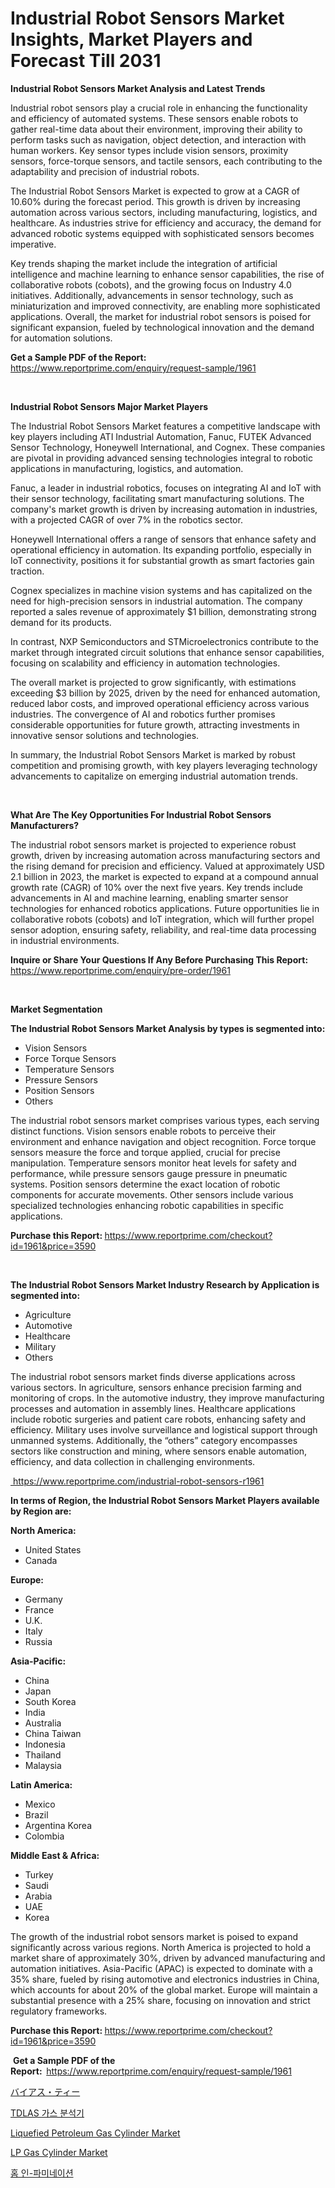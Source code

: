 <p><h1>Industrial Robot Sensors Market Insights, Market Players and Forecast Till 2031</h1></p><p><strong>Industrial Robot Sensors Market Analysis and Latest Trends</strong></p>
<p><p>Industrial robot sensors play a crucial role in enhancing the functionality and efficiency of automated systems. These sensors enable robots to gather real-time data about their environment, improving their ability to perform tasks such as navigation, object detection, and interaction with human workers. Key sensor types include vision sensors, proximity sensors, force-torque sensors, and tactile sensors, each contributing to the adaptability and precision of industrial robots.</p><p>The Industrial Robot Sensors Market is expected to grow at a CAGR of 10.60% during the forecast period. This growth is driven by increasing automation across various sectors, including manufacturing, logistics, and healthcare. As industries strive for efficiency and accuracy, the demand for advanced robotic systems equipped with sophisticated sensors becomes imperative. </p><p>Key trends shaping the market include the integration of artificial intelligence and machine learning to enhance sensor capabilities, the rise of collaborative robots (cobots), and the growing focus on Industry 4.0 initiatives. Additionally, advancements in sensor technology, such as miniaturization and improved connectivity, are enabling more sophisticated applications. Overall, the market for industrial robot sensors is poised for significant expansion, fueled by technological innovation and the demand for automation solutions.</p></p>
<p><strong>Get a Sample PDF of the Report:&nbsp;</strong> <a href="https://www.reportprime.com/enquiry/request-sample/1961">https://www.reportprime.com/enquiry/request-sample/1961</a></p>
<p>&nbsp;</p>
<p><strong>Industrial Robot Sensors Major Market Players</strong></p>
<p><p>The Industrial Robot Sensors Market features a competitive landscape with key players including ATI Industrial Automation, Fanuc, FUTEK Advanced Sensor Technology, Honeywell International, and Cognex. These companies are pivotal in providing advanced sensing technologies integral to robotic applications in manufacturing, logistics, and automation.</p><p>Fanuc, a leader in industrial robotics, focuses on integrating AI and IoT with their sensor technology, facilitating smart manufacturing solutions. The company's market growth is driven by increasing automation in industries, with a projected CAGR of over 7% in the robotics sector.</p><p>Honeywell International offers a range of sensors that enhance safety and operational efficiency in automation. Its expanding portfolio, especially in IoT connectivity, positions it for substantial growth as smart factories gain traction.</p><p>Cognex specializes in machine vision systems and has capitalized on the need for high-precision sensors in industrial automation. The company reported a sales revenue of approximately $1 billion, demonstrating strong demand for its products. </p><p>In contrast, NXP Semiconductors and STMicroelectronics contribute to the market through integrated circuit solutions that enhance sensor capabilities, focusing on scalability and efficiency in automation technologies. </p><p>The overall market is projected to grow significantly, with estimations exceeding $3 billion by 2025, driven by the need for enhanced automation, reduced labor costs, and improved operational efficiency across various industries. The convergence of AI and robotics further promises considerable opportunities for future growth, attracting investments in innovative sensor solutions and technologies.</p><p>In summary, the Industrial Robot Sensors Market is marked by robust competition and promising growth, with key players leveraging technology advancements to capitalize on emerging industrial automation trends.</p></p>
<p>&nbsp;</p>
<p><strong>What Are The Key Opportunities For Industrial Robot Sensors Manufacturers?</strong></p>
<p><p>The industrial robot sensors market is projected to experience robust growth, driven by increasing automation across manufacturing sectors and the rising demand for precision and efficiency. Valued at approximately USD 2.1 billion in 2023, the market is expected to expand at a compound annual growth rate (CAGR) of 10% over the next five years. Key trends include advancements in AI and machine learning, enabling smarter sensor technologies for enhanced robotics applications. Future opportunities lie in collaborative robots (cobots) and IoT integration, which will further propel sensor adoption, ensuring safety, reliability, and real-time data processing in industrial environments.</p></p>
<p><strong>Inquire or Share Your Questions If Any Before Purchasing This Report:</strong> <a href="https://www.reportprime.com/enquiry/pre-order/1961">https://www.reportprime.com/enquiry/pre-order/1961</a></p>
<p>&nbsp;</p>
<p><strong>Market Segmentation</strong></p>
<p><strong>The Industrial Robot Sensors Market Analysis by types is segmented into:</strong></p>
<p><ul><li>Vision Sensors</li><li>Force Torque Sensors</li><li>Temperature Sensors</li><li>Pressure Sensors</li><li>Position Sensors</li><li>Others</li></ul></p>
<p><p>The industrial robot sensors market comprises various types, each serving distinct functions. Vision sensors enable robots to perceive their environment and enhance navigation and object recognition. Force torque sensors measure the force and torque applied, crucial for precise manipulation. Temperature sensors monitor heat levels for safety and performance, while pressure sensors gauge pressure in pneumatic systems. Position sensors determine the exact location of robotic components for accurate movements. Other sensors include various specialized technologies enhancing robotic capabilities in specific applications.</p></p>
<p><strong>Purchase this Report:&nbsp;</strong><a href="https://www.reportprime.com/checkout?id=1961&price=3590">https://www.reportprime.com/checkout?id=1961&price=3590</a></p>
<p>&nbsp;</p>
<p><strong>The Industrial Robot Sensors Market Industry Research by Application is segmented into:</strong></p>
<p><ul><li>Agriculture</li><li>Automotive</li><li>Healthcare</li><li>Military</li><li>Others</li></ul></p>
<p><p>The industrial robot sensors market finds diverse applications across various sectors. In agriculture, sensors enhance precision farming and monitoring of crops. In the automotive industry, they improve manufacturing processes and automation in assembly lines. Healthcare applications include robotic surgeries and patient care robots, enhancing safety and efficiency. Military uses involve surveillance and logistical support through unmanned systems. Additionally, the “others” category encompasses sectors like construction and mining, where sensors enable automation, efficiency, and data collection in challenging environments.</p></p>
<p><a href="https://www.reportprime.com/industrial-robot-sensors-r1961">&nbsp;https://www.reportprime.com/industrial-robot-sensors-r1961</a></p>
<p><strong>In terms of Region, the Industrial Robot Sensors Market Players available by Region are:</strong></p>
<p>
    <p> <strong> North America: </strong>
        <ul>
            <li>United States</li>
            <li>Canada</li>
        </ul>
        </p> 
    <p> <strong> Europe: </strong>
        <ul>
            <li>Germany</li>
            <li>France</li>
            <li>U.K.</li>
            <li>Italy</li>
            <li>Russia</li>
        </ul>
        </p> 
    <p> <strong> Asia-Pacific: </strong>
        <ul>
            <li>China</li>
            <li>Japan</li>
            <li>South Korea</li>
            <li>India</li>
            <li>Australia</li>
            <li>China Taiwan</li>
            <li>Indonesia</li>
            <li>Thailand</li>
            <li>Malaysia</li>
        </ul>
        </p> 
    <p> <strong> Latin America: </strong>
        <ul>
            <li>Mexico</li>
            <li>Brazil</li>
            <li>Argentina Korea</li>
            <li>Colombia</li>
        </ul>
        </p> 
    <p> <strong> Middle East & Africa: </strong>
        <ul>
            <li>Turkey</li>
            <li>Saudi</li>
            <li>Arabia</li>
            <li>UAE</li>
            <li>Korea</li>
        </ul>
    </p>
    </p>
<p><p>The growth of the industrial robot sensors market is poised to expand significantly across various regions. North America is projected to hold a market share of approximately 30%, driven by advanced manufacturing and automation initiatives. Asia-Pacific (APAC) is expected to dominate with a 35% share, fueled by rising automotive and electronics industries in China, which accounts for about 20% of the global market. Europe will maintain a substantial presence with a 25% share, focusing on innovation and strict regulatory frameworks.</p></p>
<p><strong>Purchase this Report: </strong><a href="https://www.reportprime.com/checkout?id=1961&price=3590">https://www.reportprime.com/checkout?id=1961&price=3590</a></p>
<p>&nbsp;<strong>Get a Sample PDF of the Report:&nbsp;&nbsp;</strong><a href="https://www.reportprime.com/enquiry/request-sample/1961">https://www.reportprime.com/enquiry/request-sample/1961</a></p>
<p><strong></strong></p>
<p><p><a href="https://medium.com/@gordonjast2023/%E3%83%90%E3%82%A4%E3%82%A2%E3%82%B9%E3%83%88%E3%82%A3%E3%83%BC%E3%82%BA%E5%B8%82%E5%A0%B4%E3%81%AE%E3%82%B5%E3%82%A4%E3%82%BA-%E3%82%B7%E3%82%A7%E3%82%A2-%E3%83%88%E3%83%AC%E3%83%B3%E3%83%89%E5%88%86%E6%9E%90%E3%83%AC%E3%83%9D%E3%83%BC%E3%83%88-%E7%94%A8%E9%80%94%E5%88%A5-%E5%95%86%E6%A5%AD-%E8%BB%8D%E4%BA%8B-%E5%AE%87%E5%AE%99-%E3%81%9D%E3%81%AE%E4%BB%96-%E5%8E%9F%E6%96%99%E5%88%A5-2031%E5%B9%B4%E3%81%BE%E3%81%A7%E3%81%AE%E4%BA%88%E6%B8%AC-aa7d54b945ac">バイアス・ティー</a></p><p><a href="https://medium.com/@eiehrdy77/tdlas-%EA%B0%80%EC%8A%A4-%EB%B6%84%EC%84%9D%EA%B8%B0-%EC%8B%9C%EC%9E%A5-%EC%A0%90%EC%9C%A0%EC%9C%A8-%EA%B7%9C%EB%AA%A8-%EB%8F%99%ED%96%A5-%EC%82%B0%EC%97%85-%EB%B6%84%EC%84%9D-%EB%B3%B4%EA%B3%A0%EC%84%9C-%EC%9D%91%EC%9A%A9-%EB%B6%84%EC%95%BC%EB%B3%84-%EC%84%9D%EC%9C%A0-%EB%B0%8F-%EA%B0%80%EC%8A%A4-%EC%8B%9D%EC%9D%8C%EB%A3%8C-%EC%9D%98%EB%A3%8C-%EB%B0%9C%EC%A0%84-%EA%B8%B0%ED%83%80-%EC%9C%A0%ED%98%95%EB%B3%84-%EC%A0%9C%EC%9E%90%EB%A6%AC-%EB%A0%88%EC%9D%B4%EC%A0%80-%EB%B6%84%EC%84%9D%EA%B8%B0-%EC%B6%94%EC%B6%9C%ED%98%95-%EB%A0%88%EC%9D%B4%EC%A0%80-c53ef1d9ad8a">TDLAS 가스 분석기</a></p><p><a href="https://www.linkedin.com/pulse/evaluating-global-liquefied-petroleum-gas-cylinder-market-trends-r0fze?trackingId=ToOVjxajRRWVe3%2BoFyotEg%3D%3D">Liquefied Petroleum Gas Cylinder Market</a></p><p><a href="https://www.linkedin.com/pulse/emerging-trends-lp-gas-cylinder-market-global-outlook-future-h3d5e?trackingId=iI8lNVOrTea0JR8R1rNzvg%3D%3D">LP Gas Cylinder Market</a></p><p><a href="https://medium.com/@eiehrdy77/%ED%99%88-%EC%9D%B8%EC%84%B8%EB%AF%B8%EB%84%A4%EC%9D%B4%EC%85%98-%EC%8B%9C%EC%9E%A5-%EA%B8%80%EB%A1%9C%EB%B2%8C-%EB%B0%8F-%EC%A7%80%EC%97%AD-%EB%B6%84%EC%84%9D-2024-2031-c05875db7ca2">홈 인-파미네이션</a></p></p>